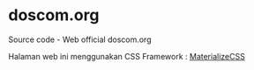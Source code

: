 # doscom.org
Source code - Web official doscom.org

Halaman web ini menggunakan CSS Framework :  [MaterializeCSS](http://materializecss.com/)
